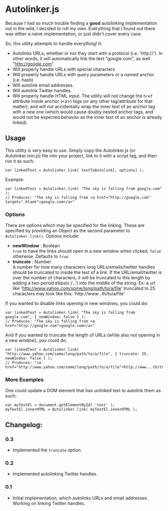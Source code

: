 # Autolinker.js

Because I had so much trouble finding a **good** autolinking implementation out in the wild, I decided to roll my own. Everything that I found out there was either a naive implementation, or just didn't cover every case. 

So, this utility attempts to handle everything! It:

- Autolinks URLs, whether or not they start with a protocol (i.e. 'http://'). In other words, it will automatically link the text "google.com", as well "http://google.com".
- Will properly handle URLs with special characters
- Will properly handle URLs with query parameters or a named anchor (i.e. hash)
- Will autolink email addresses.
- Will autolink Twitter handles.
- Will properly handle HTML input. The utility will not change the `href` attribute inside anchor (&lt;a&gt;) tags (or any other tag/attribute for that matter), and will not accidentally wrap the inner text of an anchor tag with a new one (which would cause doubly nested anchor tags, and would not be expected behavior as the inner text of an anchor is already linked). 


## Usage

This utility is very easy to use. Simply copy the Autolinker.js (or Autolinker.min.js) file into your project, link to it with a script tag, and then run it as such:

	var linkedText = Autolinker.link( textToAutolink[, options] );
	
Example:

	var linkedText = Autolinker.link( "The sky is falling from google.com" );
	// Produces: "The sky is falling from <a href="http://google.com" target="_blank">google.com</a>"
	
### Options
There are options which may be specified for the linking. These are specified by providing an Object as the second parameter to `Autolinker.link()`. Options include:

- **newWindow** : Boolean<br />
  `true` to have the links should open in a new window when clicked, `false` otherwise. Defaults to `true`.
- **truncate** : Number<br />
  A number for how many characters long URLs/emails/twitter handles should be truncated to inside the text of a link. If the URL/email/twitter is over the number of characters, it will be truncated to this length by adding a two period ellipsis ('..') into the middle of the string.
  Ex: a url like 'http://www.yahoo.com/some/long/path/to/a/file' truncated to 25 characters may look like this: 'http://www...th/to/a/file'
   

If you wanted to disable links opening in new windows, you could do:

	var linkedText = Autolinker.link( "The sky is falling from google.com", { newWindow: false } );
	// Produces: "The sky is falling from <a href="http://google.com">google.com</a>"

And if you wanted to truncate the length of URLs (while also not opening in a new window), you could do:

	var linkedText = Autolinker.link( "http://www.yahoo.com/some/long/path/to/a/file", { truncate: 25, newWindow: false } );
	// Produces: "<a href="http://www.yahoo.com/some/long/path/to/a/file">http://www...th/to/a/file</a>"


### More Examples
One could update a DOM element that has unlinked text to autolink them as such:

	var myTextEl = document.getElementById( 'text' );
	myTextEl.innerHTML = Autolinker.link( myTextEl.innerHTML );

## Changelog:

### 0.3

- Implemented the `truncate` option.

### 0.2

- Implemented autolinking Twitter handles.

### 0.1

* Initial implementation, which autolinks URLs and email addresses. Working on linking Twitter handles.
